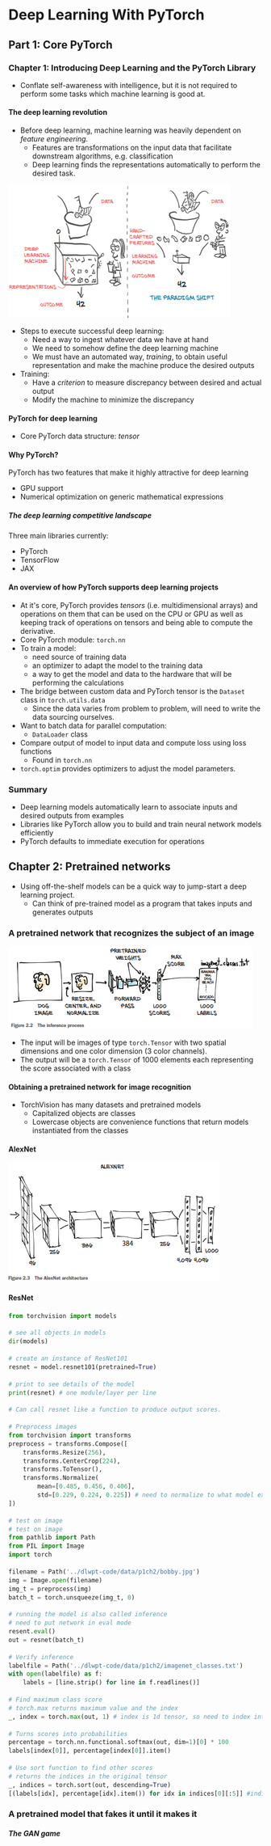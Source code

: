 # Deep Learning With PyTorch

## Part 1: Core PyTorch

### Chapter 1: Introducing Deep Learning and the PyTorch Library

* Conflate self-awareness with intelligence, but it is not required to perform some tasks which machine learning is good at. 

#### The deep learning revolution

* Before deep learning, machine learning was heavily dependent on *feature engineering*. 
  * Features are transformations on the input data that facilitate downstream algorithms, e.g. classification
  * Deep learning finds the representations automatically to perform the desired task.

<img src="./figures/image-20201019135710990.png" alt="image-20201019135710990" style="zoom:100%;" />

* Steps to execute successful deep learning:
  * Need a way to ingest whatever data we have at hand
  * We need to somehow define the deep learning machine
  * We must have an automated way, *training*, to obtain useful representation and make the machine produce the desired outputs
* Training:
  * Have a *criterion* to measure discrepancy between desired and actual output
  * Modify the machine to minimize the discrepancy

#### PyTorch for deep learning

* Core PyTorch data structure: *tensor* 

#### Why PyTorch?

PyTorch has two features that make it highly attractive for deep learning

* GPU support
* Numerical optimization on generic mathematical expressions

##### The deep learning competitive landscape

Three main libraries currently:

* PyTorch
* TensorFlow
* JAX

#### An overview of how PyTorch supports deep learning projects

* At it's core, PyTorch provides *tensors* (i.e. multidimensional arrays) and operations on them that can be used on the CPU or GPU as well as keeping track of operations on tensors and being able to compute the derivative. 
* Core PyTorch module: `torch.nn`
* To train a model:
  * need source of training data
  * an optimizer to adapt the model to the training data
  * a way to get the model and data to the hardware that will be performing the calculations
* The bridge between custom data and PyTorch tensor is the `Dataset` class in `torch.utils.data` 
  * Since the data varies from problem to problem, will need to write the data sourcing ourselves.
* Want to batch data for parallel computation:
  * `DataLoader` class
* Compare output of model to input data and compute loss using loss functions
  * Found in `torch.nn` 
* `torch.optim` provides optimizers to adjust the model parameters.

### Summary

* Deep learning models automatically learn to associate inputs and desired outputs from examples
* Libraries like PyTorch allow you to build and train neural network models efficiently
* PyTorch defaults to immediate execution for operations

## Chapter 2: Pretrained networks

* Using off-the-shelf models can be a quick way to jump-start a deep learning project.
  * Can think of pre-trained model as a program that takes inputs and generates outputs

### A pretrained network that recognizes the subject of an image

![image-20201102214051819](figures/image-20201102214051819.png)

* The input will be images of type `torch.Tensor` with two spatial dimensions and one color dimension (3 color channels). 
* The output will be a `torch.Tensor` of 1000 elements each representing the score associated with a class

#### Obtaining a pretrained network for image recognition

* TorchVision has many datasets and pretrained models
  * Capitalized objects are classes
  * Lowercase objects are convenience functions that return models instantiated from the classes

#### AlexNet

![image-20201102215026455](figures/image-20201102215026455.png)

#### ResNet

```python
from torchvision import models

# see all objects in models
dir(models)

# create an instance of ResNet101
resnet = model.resnet101(pretrained=True)

# print to see details of the model
print(resnet) # one module/layer per line

# Can call resnet like a function to produce output scores.

# Preprocess images
from torchvision import transforms
preprocess = transforms.Compose([
    transforms.Resize(256),
    transforms.CenterCrop(224),
    transforms.ToTensor(),
    transforms.Normalize(
        mean=[0.485, 0.456, 0.406],
        std=[0.229, 0.224, 0.225]) # need to normalize to what model expects
])

# test on image
# test on image
from pathlib import Path
from PIL import Image
import torch

filename = Path('../dlwpt-code/data/p1ch2/bobby.jpg')
img = Image.open(filename)
img_t = preprocess(img)
batch_t = torch.unsqueeze(img_t, 0)

# running the model is also called inference
# need to put network in eval mode
resent.eval()
out = resnet(batch_t)

# Verify inference
labelfile = Path('../dlwpt-code/data/p1ch2/imagenet_classes.txt')
with open(labelfile) as f:
    labels = [line.strip() for line in f.readlines()]

# Find maximum class score
# torch.max returns maximum value and the index
_, index = torch.max(out, 1) # index is 1d tensor, so need to index into it

# Turns scores into probabilities
percentage = torch.nn.functional.softmax(out, dim=1)[0] * 100
labels[index[0]], percentage[index[0]].item()

# Use sort function to find other scores
# returns the indices in the original tensor
_, indices = torch.sort(out, descending=True)
[(labels[idx], percentage[idx].item()) for idx in indices[0][:5]] #indices is a 2d tensor
```

### A pretrained model that fakes it until it makes it

##### The GAN game

